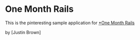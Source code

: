 # One Month Rails

This is the pinteresting sample application for
[*One Month Rails](http://onemonthrails.com)

by [Justin Brown]